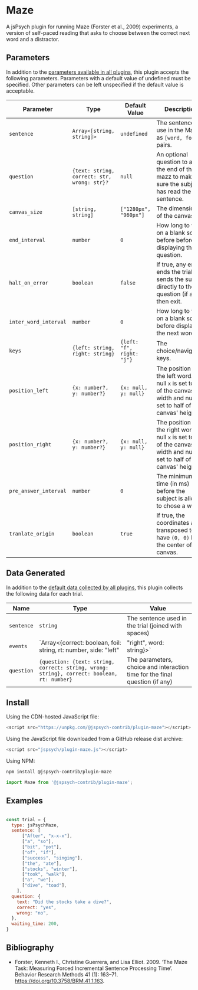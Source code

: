 Maze
====

A jsPsych plugin for running Maze (Forster et al., 2009) experiments, a version of self-paced
reading that asks to choose between the correct next word and a distractor.

## Parameters

In addition to the [parameters available in all
plugins](https://www.jspsych.org/latest/overview/plugins/#parameters-available-in-all-plugins), this
plugin accepts the following parameters. Parameters with a default value of undefined must be
specified. Other parameters can be left unspecified if the default value is acceptable.

| Parameter             | Type                                        | Default Value                | Description                                                                                                                      |
|-----------------------|---------------------------------------------|------------------------------|----------------------------------------------------------------------------------------------------------------------------------|
| `sentence`            | `Array<[string, string]>`                   | `undefined`                  | The sentence to use in the Maze, as `[word, foil]` pairs.                                                                        |
| `question`            | `{text: string, correct: str, wrong: str}?` | `null`                       | An optional question to ask at the end of the mazz to make sure the subject has read the sentence.                               |
| `canvas_size`         | `[string, string]`                          | `["1280px", "960px"]`        | The dimensions of the canvas.                                                                                                    |
| `end_interval`        | `number`                                    | `0`                          | How long to wait on a blank screen before before displaying the question.                                                        |
| `halt_on_error`       | `boolean`                                   | `false`                      | If true, any error ends the trial and sends the subject directly to the question (if any), then exit.                            |
| `inter_word_interval` | `number`                                    | `0`                          | How long to wait on a blank screen before displaying the next word.                                                              |
| `keys`                | `{left: string, right: string}`             | `{left: "f", right: "j"}`    | The choice/navigation keys.                                                                                                      |
| `position_left`       | `{x: number?, y: number?}`                  | `{x: null, y: null}`         | The position of the left word. A null `x` is set to 1/3 of the canvas' width and null `y` is set to half of the canvas' height.  |
| `position_right`      | `{x: number?, y: number?}`                  | `{x: null, y: null}`         | The position of the right word. A null `x` is set to 2/3 of the canvas' width and null `y` is set to half of the canvas' height. |
| `pre_answer_interval` | `number`                                    | `0`                          | The minimum time (in ms) before the subject is allowed to chose a word.                                                          |
| `tranlate_origin`     | `boolean`                                   | `true`                       | If true, the coordinates are transposed to have `(0, 0)` be the center of the canvas.                                            |

## Data Generated

In addition to the [default data collected by all
plugins](https://www.jspsych.org/latest/overview/plugins/#data-collected-by-all-plugins), this
plugin collects the following data for each trial.

| Name       | Type                                                                                        | Value                                                                       |
|------------|---------------------------------------------------------------------------------------------|-----------------------------------------------------------------------------|
| `sentence` | `string`                                                                                    | The sentence used in the trial (joined with spaces)                         |
| `events`   | `Array<{correct: boolean, foil: string, rt: number, side: "left" | "right", word: string}>` | The parameters, choice and interaction time for each word of the sentence   |
| `question` | `{question: {text: string, correct: string, wrong: string}, correct: boolean, rt: number}`  | The parameters, choice and interaction time for the final question (if any) |

## Install

Using the CDN-hosted JavaScript file:

```js
<script src="https://unpkg.com/@jspsych-contrib/plugin-maze"></script>
```

Using the JavaScript file downloaded from a GitHub release dist archive:

```js
<script src="jspsych/plugin-maze.js"></script>
```

Using NPM:

```bash
npm install @jspsych-contrib/plugin-maze
```

```js
import Maze from '@jspsych-contrib/plugin-maze';
```

## Examples

```javascript

const trial = {
  type: jsPsychMaze,
  sentence: [
      ["After", "x-x-x"],
      ["a", "so"],
      ["bit", "pot"],
      ["of", "if"],
      ["success", "singing"],
      ["the", "ate"],
      ["stocks", "winter"],
      ["took", "walk"],
      ["a", "we"],
      ["dive", "toad"],
    ],
  question: {
    text: "Did the stocks take a dive?",
    correct: "yes",
    wrong: "no",
  },
  waiting_time: 200,
}
```

## Bibliography

- Forster, Kenneth I., Christine Guerrera, and Lisa Elliot. 2009. ‘The Maze Task: Measuring Forced
  Incremental Sentence Processing Time’. Behavior Research Methods 41 (1): 163–71.
  <https://doi.org/10.3758/BRM.41.1.163>.
